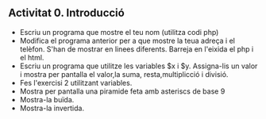 ## Activitat 0. Introducció

* Escriu un programa que mostre el teu nom (utilitza codi php)
* Modifica el programa anterior per a que mostre la teua adreça i el telèfon. S'han de mostrar en linees diferents. Barreja en l'eixida el php i el html.
* Escriu un programa que utilitze les variables $x i $y. Assigna-lis un valor i mostra per pantalla el valor,la suma, resta,multiplicció i divisió.
* Fes l'exercisi 2 utilitzant variables.
* Mostra per pantalla una piramide feta amb asteriscs de base 9
* Mostra-la buïda.
* Mostra-la invertida.
